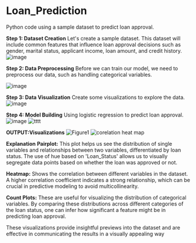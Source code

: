 # Loan_Prediction
Python code using a sample dataset to predict loan approval.

**Step 1: Dataset Creation**
Let's create a sample dataset. This dataset will include common features that influence loan approval decisions such as gender, marital status, applicant income, loan amount, and credit history.
![image](https://github.com/user-attachments/assets/53c76864-d194-4b0d-b1d1-d8ffa58e1668)

**Step 2: Data Preprocessing**
Before we can train our model, we need to preprocess our data, such as handling categorical variables.

![image](https://github.com/user-attachments/assets/23164da7-17b3-4b93-8b3e-9bda51c8bfc1)

**Step 3: Data Visualization**
Create some visualizations to explore the data.
![image](https://github.com/user-attachments/assets/734bbe3b-6425-4f1a-abd0-4a746df0034a)

**Step 4: Model Building**
Using logistic regression to predict loan approval.
![image](https://github.com/user-attachments/assets/38329ff2-52c1-4775-9e55-d7007a371087)
![tttt](https://github.com/user-attachments/assets/dea5ee8c-3f9e-40b4-a4c9-9d1a28d8f53c)


**OUTPUT:Visualizations**
![Figure1](https://github.com/user-attachments/assets/50bc2f74-1236-435b-8f6c-da648dbf05a9)
![corelation heat map](https://github.com/user-attachments/assets/5661044d-8181-4504-8bfe-4a9b80ac1e43)


**Explanation**
**Pairplot:** This plot helps us see the distribution of single variables and relationships between two variables, differentiated by loan status. The use of hue based on 'Loan_Status' allows us to visually segregate data points based on whether the loan was approved or not.

**Heatmap:** Shows the correlation between different variables in the dataset. A higher correlation coefficient indicates a strong relationship, which can be crucial in predictive modeling to avoid multicollinearity.

**Count Plots:** These are useful for visualizing the distribution of categorical variables. By comparing these distributions across different categories of the loan status, one can infer how significant a feature might be in predicting loan approval.

These visualizations provide insightful previews into the dataset and are effective in communicating the results in a visually appealing way
